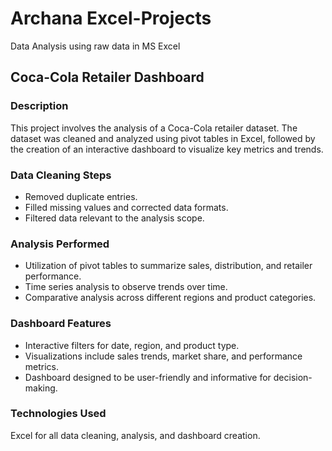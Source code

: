 # Archana Excel-Projects
Data Analysis using raw data in MS Excel
## Coca-Cola Retailer Dashboard
### Description
This project involves the analysis of a Coca-Cola retailer dataset. The dataset was cleaned and analyzed using pivot tables in Excel, followed by the creation of an interactive dashboard to visualize key metrics and trends.
### Data Cleaning Steps
* Removed duplicate entries.
* Filled missing values and corrected data formats.
* Filtered data relevant to the analysis scope.
### Analysis Performed
* Utilization of pivot tables to summarize sales, distribution, and retailer performance.
* Time series analysis to observe trends over time.
* Comparative analysis across different regions and product categories.
### Dashboard Features
* Interactive filters for date, region, and product type.
* Visualizations include sales trends, market share, and performance metrics.
* Dashboard designed to be user-friendly and informative for decision-making.
### Technologies Used
Excel for all data cleaning, analysis, and dashboard creation.
